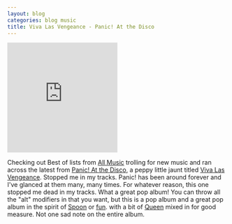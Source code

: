 ```yaml
---
layout: blog
categories: blog music
title: Viva Las Vengeance - Panic! At the Disco
---
```

<div style="position: relative; padding-bottom: 50%; height: 0; overflow: hidden; max-width: 50%;"><iframe src="https://embed.tidal.com/albums/242542593?layout=gridify" frameborder="0" allowfullscreen style="position: absolute; top: 0; left: 0; width: 100%; height: 1px; min-height: 100%; margin: 0 auto;"></iframe></div>

Checking out Best of lists from [All Music](https://www.allmusic.com) trolling for new music and ran across the latest from [Panic! At the Disco](https://tidal.com/browse/artist/16184), a peppy little jaunt titled [Viva Las Vengeance](https://tidal.com/browse/album/242542593).  Stopped me in my tracks.  Panic! has been around forever and I've glanced at them many, many times.  For whatever reason, this one stopped me dead in my tracks.  What a great pop album!  You can throw all the "alt" modifiers in that you want, but this is a pop album and a great pop album in the spirit of [Spoon](https://tidal.com/browse/artist/32458) or [fun](https://tidal.com/browse/artist/3762073). with a bit of [Queen]() mixed in for good measure.  Not one sad note on the entire album.
